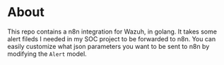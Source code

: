 # About

This repo contains a n8n integration for Wazuh, in golang. It takes some alert fileds I needed in my SOC project to be forwarded to n8n. You can easily customize what json parameters you want to be sent to n8n by modifying the `Alert` model. 